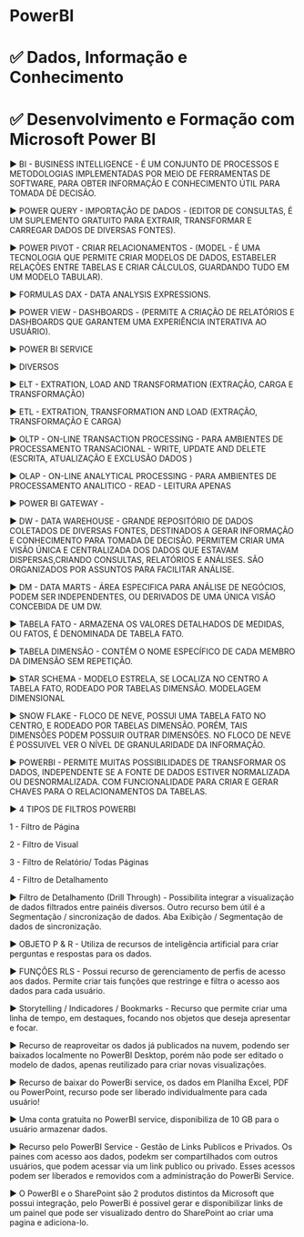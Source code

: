 # PowerBI
# ✅ Dados, Informação e Conhecimento
# ✅ Desenvolvimento e Formação com Microsoft Power BI

▶ BI - BUSINESS INTELLIGENCE - É UM CONJUNTO DE PROCESSOS E METODOLOGIAS IMPLEMENTADAS POR MEIO DE FERRAMENTAS DE SOFTWARE, PARA OBTER INFORMAÇÃO E CONHECIMENTO ÚTIL PARA TOMADA DE DECISÃO.

▶ POWER QUERY - IMPORTAÇÃO DE DADOS - (EDITOR DE CONSULTAS, É UM SUPLEMENTO GRATUITO PARA EXTRAIR, TRANSFORMAR E CARREGAR DADOS DE DIVERSAS FONTES).

▶ POWER PIVOT - CRIAR RELACIONAMENTOS - (MODEL - É UMA TECNOLOGIA QUE PERMITE CRIAR MODELOS DE DADOS, ESTABELER RELAÇÕES ENTRE TABELAS E CRIAR CÁLCULOS, GUARDANDO TUDO EM UM MODELO TABULAR).

▶ FORMULAS DAX - DATA ANALYSIS EXPRESSIONS.

▶ POWER VIEW - DASHBOARDS - (PERMITE A CRIAÇÃO DE RELATÓRIOS E DASHBOARDS QUE GARANTEM UMA EXPERIÊNCIA INTERATIVA AO USUÁRIO).

▶ POWER BI SERVICE

▶ DIVERSOS

▶ ELT - EXTRATION, LOAD AND TRANSFORMATION (EXTRAÇÃO, CARGA E TRANSFORMAÇÃO)

▶ ETL - EXTRATION, TRANSFORMATION AND LOAD (EXTRAÇÃO, TRANSFORMAÇÃO E CARGA)

▶ OLTP - ON-LINE TRANSACTION PROCESSING - PARA AMBIENTES DE PROCESSAMENTO TRANSACIONAL - WRITE, UPDATE AND DELETE (ESCRITA, ATUALIZAÇÃO E EXCLUSÃO DADOS )

▶ OLAP - ON-LINE ANALYTICAL PROCESSING - PARA AMBIENTES DE PROCESSAMENTO ANALITICO - READ - LEITURA APENAS

▶ POWER BI GATEWAY -

▶ DW - DATA WAREHOUSE - GRANDE REPOSITÓRIO DE DADOS COLETADOS DE DIVERSAS FONTES, DESTINADOS A GERAR INFORMAÇÃO E CONHECIMENTO PARA TOMADA DE DECISÃO. PERMITEM CRIAR UMA VISÃO ÚNICA E CENTRALIZADA DOS DADOS QUE ESTAVAM DISPERSAS,CRIANDO CONSULTAS, RELATÓRIOS E ANÁLISES. SÃO ORGANIZADOS POR ASSUNTOS PARA FACILITAR ANÁLISE.

▶ DM - DATA MARTS - ÁREA ESPECIFICA PARA ANÁLISE DE NEGÓCIOS, PODEM SER INDEPENDENTES, OU DERIVADOS DE UMA ÚNICA VISÃO CONCEBIDA DE UM DW.

▶ TABELA FATO - ARMAZENA OS VALORES DETALHADOS DE MEDIDAS, OU FATOS, É DENOMINADA DE TABELA FATO.

▶ TABELA DIMENSÃO - CONTÉM O NOME ESPECÍFICO DE CADA MEMBRO DA DIMENSÃO SEM REPETIÇÃO.

▶ STAR SCHEMA - MODELO ESTRELA, SE LOCALIZA NO CENTRO A TABELA FATO, RODEADO POR TABELAS DIMENSÃO. MODELAGEM DIMENSIONAL

▶ SNOW FLAKE - FLOCO DE NEVE, POSSUI UMA TABELA FATO NO CENTRO, E RODEADO POR TABELAS DIMENSÃO. PORÉM, TAIS DIMENSÕES PODEM POSSUIR OUTRAR DIMENSÕES.
NO FLOCO DE NEVE É POSSUIVEL VER O NÍVEL DE GRANULARIDADE DA INFORMAÇÃO.

▶ POWERBI - PERMITE MUITAS POSSIBILIDADES DE TRANSFORMAR OS DADOS, INDEPENDENTE SE A FONTE DE DADOS ESTIVER NORMALIZADA OU DESNORMALIZADA. COM FUNCIONALIDADE PARA CRIAR E GERAR CHAVES PARA O RELACIONAMENTOS DA TABELAS.

▶ 4 TIPOS DE FILTROS POWERBI

1 - Filtro de Página

2 - Filtro de Visual

3 - Filtro de Relatório/ Todas Páginas

4 - Filtro de Detalhamento

▶ Filtro de Detalhamento (Drill Through) - Possibilita integrar a visualização de dados filtrados entre painéis diversos. Outro recurso bem útil é a Segmentação / sincronização de dados. Aba Exibição / Segmentação de dados de sincronização.

▶ OBJETO P & R - Utiliza de recursos de inteligência artificial para criar perguntas e respostas para os dados.

▶ FUNÇÔES RLS - Possui recurso de gerenciamento de perfis de acesso aos dados. Permite criar tais funções que restringe e filtra o acesso aos dados para cada usuário.

▶ Storytelling / Indicadores / Bookmarks - Recurso que permite criar uma linha de tempo, em destaques, focando nos objetos que deseja apresentar e focar.

▶ Recurso de reaproveitar os dados já publicados na nuvem, podendo ser baixados localmente no PowerBI Desktop, porém não pode ser editado o modelo de dados, apenas reutilizado para criar novas visualizações.

▶ Recurso de baixar do PowerBi service, os dados em Planilha Excel, PDF ou PowerPoint, recurso pode ser liberado individualmente para cada usuário!

▶ Uma conta gratuita no PowerBI service, disponibiliza de 10 GB para o usuário armazenar dados.

▶ Recurso pelo PowerBI Service - Gestão de Links Publicos e Privados. Os paines com acesso aos dados, podekm ser compartilhados com outros usuários, que podem acessar via um link publico ou privado. Esses acessos podem ser liberados e removidos com a administração do PowerBi Service.

▶ O PowerBI e o SharePoint são 2 produtos distintos da Microsoft que possui integração, pelo PowerBi é possivel gerar e disponibilizar links de um painel que pode ser visualizado dentro do SharePoint ao criar uma pagina e adiciona-lo.

